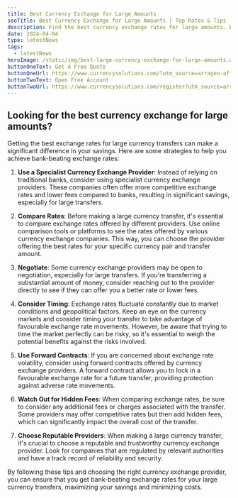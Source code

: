 ```yaml
---
title: Best Currency Exchange for Large Amounts
seoTitle: Best Currency Exchange for Large Amounts | Top Rates & Tips
description: Find the best currency exchange rates for large amounts. Explore expert tips and options to maximize value and efficiency in your high-value currency transfers
date: 2024-04-04
type: latestNews
tags:
  - latestNews
heroImage: /static/img/best-large-currency-exchange-for-large-amounts.webp
buttonOneText: Get A Free Quote
buttonOneUrl: https://www.currencysolutions.com/?utm_source=arragon-affiliates
buttonTwoText: Open Free Account
buttonTwoUrl: https://www.currencysolutions.com/register?utm_source=arragon-affiliates
---
```

## Looking for the best currency exchange for large amounts?

Getting the best exchange rates for large currency transfers can make a significant difference in your savings. Here are some strategies to help you achieve bank-beating exchange rates:

1.	**Use a Specialist Currency Exchange Provider**: Instead of relying on traditional banks, consider using specialist currency exchange providers. These companies often offer more competitive exchange rates and lower fees compared to banks, resulting in significant savings, especially for large transfers.

2.	**Compare Rates**: Before making a large currency transfer, it's essential to compare exchange rates offered by different providers. Use online comparison tools or platforms to see the rates offered by various currency exchange companies. This way, you can choose the provider offering the best rates for your specific currency pair and transfer amount.

3.	**Negotiate**: Some currency exchange providers may be open to negotiation, especially for large transfers. If you're transferring a substantial amount of money, consider reaching out to the provider directly to see if they can offer you a better rate or lower fees.

4.	**Consider Timing**: Exchange rates fluctuate constantly due to market conditions and geopolitical factors. Keep an eye on the currency markets and consider timing your transfer to take advantage of favourable exchange rate movements. However, be aware that trying to time the market perfectly can be risky, so it's essential to weigh the potential benefits against the risks involved.

5.	**Use Forward Contracts**: If you are concerned about exchange rate volatility, consider using forward contracts offered by currency exchange providers. A forward contract allows you to lock in a favourable exchange rate for a future transfer, providing protection against adverse rate movements.

6.	**Watch Out for Hidden Fees**: When comparing exchange rates, be sure to consider any additional fees or charges associated with the transfer. Some providers may offer competitive rates but then add hidden fees, which can significantly impact the overall cost of the transfer.

7.	**Choose Reputable Providers**: When making a large currency transfer, it's crucial to choose a reputable and trustworthy currency exchange provider. Look for companies that are regulated by relevant authorities and have a track record of reliability and security.

By following these tips and choosing the right currency exchange provider, you can ensure that you get bank-beating exchange rates for your large currency transfers, maximizing your savings and minimizing costs.
